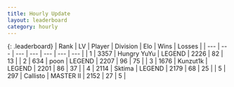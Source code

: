 ```yaml
---
title: Hourly Update
layout: leaderboard
category: hourly
---
```


{: .leaderboard}
| Rank | LV | Player | Division | Elo | Wins | Losses |
| --- | --- | --- | --- | --- | --- | --- |
| <span data-change="0">1</span> | 3357 | <span title="ID: 164871">Hungry YuYu</span> | LEGEND | <span data-change="0">2226</span> | <span data-change="0">82</span> | <span data-change="0">13</span> |
| <span data-change="0">2</span> | 634 | <span title="ID: 540690">poon</span> | LEGEND | <span data-change="0">2207</span> | <span data-change="0">96</span> | <span data-change="0">75</span> |
| <span data-change="1">3</span> | 1676 | <span title="ID: 392407">Kunzut1k</span> | LEGEND | <span data-change="0">2201</span> | <span data-change="0">86</span> | <span data-change="0">37</span> |
| <span data-change="-1">4</span> | 2114 | <span title="ID: 353063">Sktima</span> | LEGEND | <span data-change="-25">2179</span> | <span data-change="1">68</span> | <span data-change="2">25</span> |
| <span data-change="2">5</span> | 297 | <span title="ID: 619928">Callisto</span> | MASTER II | <span data-change="36">2152</span> | <span data-change="3">27</span> | <span data-change="0">5</span> |